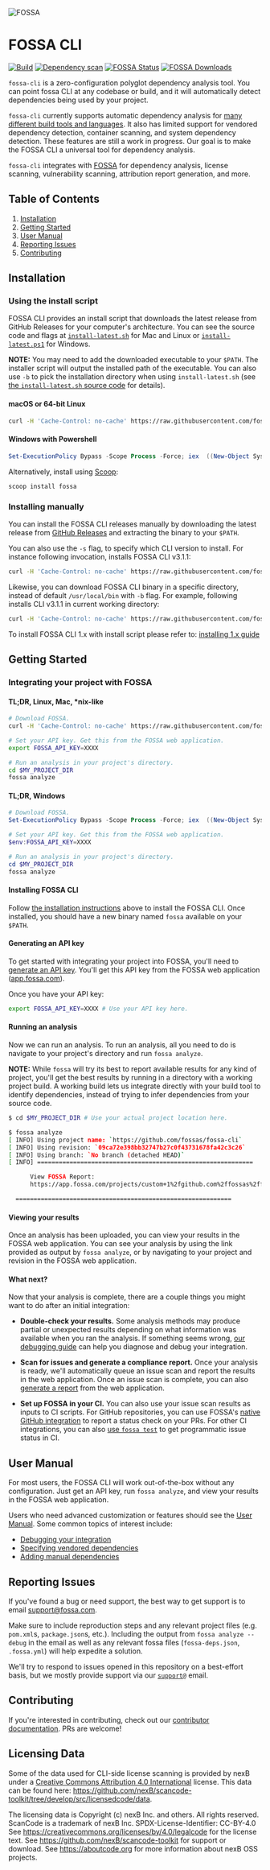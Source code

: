 <!-- markdown-link-check-disable-next-line -->
![FOSSA](https://raw.githubusercontent.com/fossas/fossa-cli/master/docs/assets/header.png)

# FOSSA CLI

[![Build](https://github.com/fossas/fossa-cli/actions/workflows/build-all.yml/badge.svg)](https://github.com/fossas/fossa-cli/actions/workflows/build.yml)
[![Dependency scan](https://github.com/fossas/fossa-cli/actions/workflows/dependency-scan.yml/badge.svg)](https://github.com/fossas/fossa-cli/actions/workflows/dependency-scan.yml) <!-- markdown-link-check-disable-next-line -->
[![FOSSA Status](https://app.fossa.com/api/projects/custom%2B1%2Fgit%40github.com%3Afossas%2Ffossa-cli.svg?type=shield)](https://app.fossa.com/projects/custom%2B1%2Fgit%40github.com%3Afossas%2Ffossa-cli?ref=badge_shield) <!-- markdown-link-check-disable-next-line -->
[![FOSSA Downloads](https://img.shields.io/github/downloads/fossas/fossa-cli/total.svg)](https://github.com/fossas/fossa-cli/releases)


`fossa-cli` is a zero-configuration polyglot dependency analysis tool. You can point fossa CLI at any codebase or build, and it will automatically detect dependencies being used by your project.

`fossa-cli` currently supports automatic dependency analysis for [many different build tools and languages](docs/references/strategies/README.md#supported-languages). It also has limited support for vendored dependency detection, container scanning, and system dependency detection. These features are still a work in progress. Our goal is to make the FOSSA CLI a universal tool for dependency analysis.

`fossa-cli` integrates with [FOSSA](https://fossa.com) for dependency analysis, license scanning, vulnerability scanning, attribution report generation, and more.

## Table of Contents

1. [Installation](#installation)
2. [Getting Started](#getting-started)
3. [User Manual](#user-manual)
4. [Reporting Issues](#reporting-issues)
5. [Contributing](#contributing)

## Installation

### Using the install script

FOSSA CLI provides an install script that downloads the latest release from GitHub Releases for your computer's architecture. You can see the source code and flags at [`install-latest.sh`](./install-latest.sh) for Mac and Linux or [`install-latest.ps1`](./install-latest.ps1) for Windows.

**NOTE:** You may need to add the downloaded executable to your `$PATH`. The installer script will output the installed path of the executable. You can also use `-b` to pick the installation directory when using `install-latest.sh` (see [the `install-latest.sh` source code](./install-latest.sh) for details).

#### macOS or 64-bit Linux

```bash
curl -H 'Cache-Control: no-cache' https://raw.githubusercontent.com/fossas/fossa-cli/master/install-latest.sh | bash
```

#### Windows with Powershell

```powershell
Set-ExecutionPolicy Bypass -Scope Process -Force; iex  ((New-Object System.Net.WebClient).DownloadString('https://raw.githubusercontent.com/fossas/fossa-cli/master/install-latest.ps1'))
```
<!-- markdown-link-check-disable-next-line -->
Alternatively, install using [Scoop](https://scoop.sh/):

```
scoop install fossa
```

### Installing manually

You can install the FOSSA CLI releases manually by downloading the latest release from [GitHub Releases](https://github.com/fossas/fossa-cli/releases) and extracting the binary to your `$PATH`.

You can also use the `-s` flag, to specify which CLI version to install. For instance following invocation, installs FOSSA CLI v3.1.1:
```bash
curl -H 'Cache-Control: no-cache' https://raw.githubusercontent.com/fossas/fossa-cli/master/install-latest.sh | bash -s -- v3.1.1
```

Likewise, you can download FOSSA CLI binary in a specific directory, instead of default `/usr/local/bin` with `-b` flag. For example,
following installs CLI v3.1.1 in current working directory:
```bash
curl -H 'Cache-Control: no-cache' https://raw.githubusercontent.com/fossas/fossa-cli/master/install-latest.sh | bash -s -- -b . v3.1.1
```

To install FOSSA CLI 1.x with install script please refer to: [installing 1.x guide](./docs/install-v1.md) 

## Getting Started

### Integrating your project with FOSSA

#### TL;DR, Linux, Mac, \*nix-like

```sh
# Download FOSSA.
curl -H 'Cache-Control: no-cache' https://raw.githubusercontent.com/fossas/fossa-cli/master/install-latest.sh | bash

# Set your API key. Get this from the FOSSA web application.
export FOSSA_API_KEY=XXXX

# Run an analysis in your project's directory.
cd $MY_PROJECT_DIR
fossa analyze
```

#### TL;DR, Windows

```powershell
# Download FOSSA.
Set-ExecutionPolicy Bypass -Scope Process -Force; iex  ((New-Object System.Net.WebClient).DownloadString('https://raw.githubusercontent.com/fossas/fossa-cli/master/install-latest.ps1'))

# Set your API key. Get this from the FOSSA web application.
$env:FOSSA_API_KEY=XXXX

# Run an analysis in your project's directory.
cd $MY_PROJECT_DIR
fossa analyze
```

#### Installing FOSSA CLI

Follow [the installation instructions](#installation) above to install the FOSSA CLI. Once installed, you should have a new binary named `fossa` available on your `$PATH`.

#### Generating an API key

To get started with integrating your project into FOSSA, you'll need to [generate an API key](https://docs.fossa.com/docs/api-reference). You'll get this API key from the FOSSA web application ([app.fossa.com](https://app.fossa.com)).

Once you have your API key:

```sh
export FOSSA_API_KEY=XXXX # Use your API key here.
```

#### Running an analysis

Now we can run an analysis. To run an analysis, all you need to do is navigate to your project's directory and run `fossa analyze`.

**NOTE:** While `fossa` will try its best to report available results for any kind of project, you'll get the best results by running in a directory with a working project build. A working build lets us integrate directly with your build tool to identify dependencies, instead of trying to infer dependencies from your source code.

```sh
$ cd $MY_PROJECT_DIR # Use your actual project location here.

$ fossa analyze
[ INFO] Using project name: `https://github.com/fossas/fossa-cli`
[ INFO] Using revision: `09ca72e398bb32747b27c0f43731678fa42c3c26`
[ INFO] Using branch: `No branch (detached HEAD)`
[ INFO] ============================================================

      View FOSSA Report:
      https://app.fossa.com/projects/custom+1%2fgithub.com%2ffossas%2ffossa-cli/refs/branch/master/09ca72e398bb32747b27c0f43731678fa42c3c26

  ============================================================
```

#### Viewing your results

Once an analysis has been uploaded, you can view your results in the FOSSA web application. You can see your analysis by using the link provided as output by `fossa analyze`, or by navigating to your project and revision in the FOSSA web application.

#### What next?

Now that your analysis is complete, there are a couple things you might want to do after an initial integration:

- **Double-check your results.** Some analysis methods may produce partial or unexpected results depending on what information was available when you ran the analysis. If something seems wrong, [our debugging guide](./docs/walkthroughs/debugging-your-integration.md) can help you diagnose and debug your integration.

- **Scan for issues and generate a compliance report.** Once your analysis is ready, we'll automatically queue an issue scan and report the results in the web application. Once an issue scan is complete, you can also [generate a report](https://docs.fossa.com/docs/running-a-scan) from the web application.

- **Set up FOSSA in your CI.** You can also use your issue scan results as inputs to CI scripts. For GitHub repositories, you can use FOSSA's [native GitHub integration](https://docs.fossa.com/docs/automatic-updates#pull-request--commit-statuses-github-only) to report a status check on your PRs. For other CI integrations, you can also [use `fossa test`](docs/references/subcommands/test.md) to get programmatic issue status in CI.

## User Manual

For most users, the FOSSA CLI will work out-of-the-box without any configuration. Just get an API key, run `fossa analyze`, and view your results in the FOSSA web application.

Users who need advanced customization or features should see the [User Manual](./docs/README.md). Some common topics of interest include:

- [Debugging your integration](./docs/walkthroughs/debugging-your-integration.md)
- [Specifying vendored dependencies](docs/features/vendored-dependencies.md)
- [Adding manual dependencies](docs/features/manual-dependencies.md)

## Reporting Issues

If you've found a bug or need support, the best way to get support is to email [support@fossa.com](mailto:support@fossa.com).

Make sure to include reproduction steps and any relevant project files (e.g. `pom.xml`s, `package.json`s, etc.). Including the output from `fossa analyze --debug` in the email as well as any relevant fossa files (`fossa-deps.json`, `.fossa.yml`) will help expedite a solution.

We'll try to respond to issues opened in this repository on a best-effort basis, but we mostly provide support via our [`support@`](mailto:support@fossa.com) email.

## Contributing

If you're interested in contributing, check out our [contributor documentation](./docs/contributing/README.md). PRs are welcome!

## Licensing Data

Some of the data used for CLI-side license scanning is provided by nexB under a [Creative Commons Attribution 4.0 International](https://creativecommons.org/licenses/by/4.0/legalcode) license. This data can be found here: https://github.com/nexB/scancode-toolkit/tree/develop/src/licensedcode/data.

The licensing data is Copyright (c) nexB Inc. and others. All rights reserved.
    ScanCode is a trademark of nexB Inc.
    SPDX-License-Identifier: CC-BY-4.0
    See https://creativecommons.org/licenses/by/4.0/legalcode for the license text.
    See https://github.com/nexB/scancode-toolkit for support or download.
    See https://aboutcode.org for more information about nexB OSS projects.
